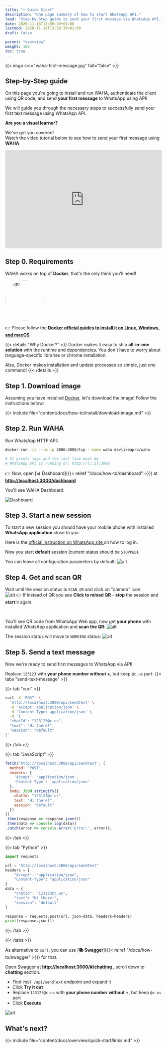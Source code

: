 ```yaml
---
title: "⚡ Quick Start"
description: "One page summary of how to start WhatsApp API."
lead: "Step-by-Step guide to send your first message via WhatsApp API."
date: 2020-11-16T13:59:39+01:00
lastmod: 2020-11-16T13:59:39+01:00
draft: false

parent: "overview"
weight: 102
toc: true
---
```


{{< imgo src="waha-first-message.jpg" full="false" >}}

## Step-by-Step guide
On this page you're going to install and run WAHA,
authenticate the client using QR code,
and send **your first message** to WhatsApp using API!

We will guide you through the necessary steps to successfully send your first text message using WhatsApp API.

<div class='article-card'>
  <b class='h4'>Are you a visual learner?</b>

We've got you covered! <br/>
Watch the video tutorial below to see how to send your first message using <b>WAHA</b>

  <div class="d-flex justify-content-center my-4">
    <iframe
      width="100%" 
      height="315"
      src="https://www.youtube.com/embed/RFerMyAUPRg"
      title="YouTube video player"
      frameborder="0"
      allow="accelerometer; autoplay; clipboard-write; encrypted-media; gyroscope; picture-in-picture; web-share"
      allowfullscreen
    ></iframe>
  </div>
</div>


## Step 0. Requirements

WAHA works on top of **Docker**, that's the only think you'll need!
<div class="text-center">
   <img src='/logos/docker.svg' title='WhatsApp API' alt='logo' style='border-radius: 50%; width: 8rem'/>
</div>

👉 Please follow the
<a href="https://docs.docker.com/engine/install/" target="_blank">
    <b>Docker official guides to install it on Linux, Windows, and macOS</b>
</a>

{{< details "Why Docker?" >}}
Docker makes it easy to ship **all-in-one solution** with the runtime and dependencies. 
You don't have to worry about language-specific libraries or chrome installation.

Also, Docker makes installation and update processes so simple, just one command!
{{< /details >}}

## Step 1. Download image

Assuming you have installed [Docker](https://docs.docker.com/get-docker/), let's download the image!
Follow the instructions below:

{{< include file="content/docs/how-to/install/download-image.md" >}}

## Step 2. Run WAHA

Run WhatsApp HTTP API:

```bash
docker run -it --rm -p 3000:3000/tcp --name waha devlikeapro/waha

# It prints logs and the last line must be
# WhatsApp API is running on: http://[::1]:3000
```

👉 Now, open [📊 Dashboard]({{< relref "/docs/how-to/dashboard" >}}) at
<a href="http://localhost:3000/dashboard" target="_blank">
<b>http://localhost:3000/dashboard</b>
</a>

You'll see WAHA Dashboard:

![Dashboard](dashboard.png)

## Step 3. Start a new session

To start a new session you should have your mobile phone with installed **WhatsApp application** close to you.

Here is the 
<a href="https://faq.whatsapp.com/381777293328336/?helpref=hc_fnav" target="_blank">
official instruction on WhatsApp site
</a>
on how to log in.

Now you start **default** session (current status should be `STOPPED`).

You can leave all configuration parameters by default:
![alt](dashboard-start-session.png)

## Step 4. Get and scan QR

Wait until the session status is `SCAN_QR` and click on "camera" icon:
<br>
![alt](dashboard-qr.png)
👉 If instead of QR you see **Click to reload QR** - **stop** the session and **start** it again.

<br>

You'll see QR code from WhatsApp Web app, now get **your phone** with installed WhatsApp application and **scan the QR**:
![alt](whatsapp-link-devices.jpeg)

The session status will move to `WORKING` status:
![alt](dashboard-working.png)

## Step 5. Send a text message

Now we're ready to send first messages to WhatsApp via API!

Replace `123123` with **your phone number without +**, but keep `@c.us` part:
{{< tabs "send-text-message" >}}

{{< tab "curl" >}}
```sh
curl -X 'POST' \
  'http://localhost:3000/api/sendText' \
  -H 'accept: application/json' \
  -H 'Content-Type: application/json' \
  -d '{
  "chatId": "123123@c.us",
  "text": "Hi there!",
  "session": "default"
}'
```
{{< /tab >}}

{{< tab "JavaScript" >}}
```js
fetch('http://localhost:3000/api/sendText', {
  method: 'POST',
  headers: {
    'Accept': 'application/json',
    'Content-Type': 'application/json'
  },
  body: JSON.stringify({
    chatId: "123123@c.us",
    text: "Hi there!",
    session: "default"
  })
})
.then(response => response.json())
.then(data => console.log(data))
.catch(error => console.error('Error:', error));
```
{{< /tab >}}

{{< tab "Python" >}}
```python
import requests

url = "http://localhost:3000/api/sendText"
headers = {
    "Accept": "application/json",
    "Content-Type": "application/json"
}
data = {
    "chatId": "123123@c.us",
    "text": "Hi there!",
    "session": "default"
}

response = requests.post(url, json=data, headers=headers)
print(response.json())
```
{{< /tab >}}

{{< /tabs >}}

As alternative to `curl`, you can use [**📚 Swagger**]({{< relref "/docs/how-to/swagger" >}}) for that.

Open Swagger at
<a href="http://localhost:3000/#/chatting" target="_blank">
<b>http://localhost:3000/#/chatting</b>
</a>, scroll down to **chatting** section.

- Find `POST /api/sendText` endpoint and expand it
- Click **Try it out**
- Replace `123123@c.us` with **your phone number without +**, but keep `@c.us` part
- Click **Execute**

![alt](swagger-send-text.png)

## What's next?

{{< include file="content/docs/overview/quick-start/links.md" >}}
